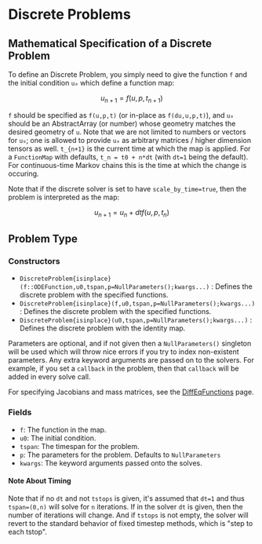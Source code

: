 # Discrete Problems

## Mathematical Specification of a Discrete Problem

To define an Discrete Problem, you simply need to give the function ``f`` and the initial
condition ``u₀`` which define a function map:

```math
u_{n+1} = f(u,p,t_{n+1})
```

`f` should be specified as `f(u,p,t)` (or in-place as `f(du,u,p,t)`), and `u₀` should
be an AbstractArray (or number) whose geometry matches the desired geometry of `u`.
Note that we are not limited to numbers or vectors for `u₀`; one is allowed to
provide `u₀` as arbitrary matrices / higher dimension tensors as well. `t_{n+1}` is the
current time at which the map is applied. For a `FunctionMap` with defaults,
`t_n = t0 + n*dt` (with `dt=1` being the default). For continuous-time Markov chains
this is the time at which the change is occuring.

Note that if the discrete solver is set to have `scale_by_time=true`, then the problem
is interpreted as the map:

```math
u_{n+1} = u_n + dt f(u,p,t_n)
```

## Problem Type

### Constructors

- `DiscreteProblem{isinplace}(f::ODEFunction,u0,tspan,p=NullParameters();kwargs...)` :
  Defines the discrete problem with the specified functions.
- `DiscreteProblem{isinplace}(f,u0,tspan,p=NullParameters();kwargs...)` :
  Defines the discrete problem with the specified functions.
- `DiscreteProblem{isinplace}(u0,tspan,p=NullParameters();kwargs...)` :
  Defines the discrete problem with the identity map.

Parameters are optional, and if not given then a `NullParameters()` singleton
will be used which will throw nice errors if you try to index non-existent
parameters. Any extra keyword arguments are passed on to the solvers. For example,
if you set a `callback` in the problem, then that `callback` will be added in
every solve call.

For specifying Jacobians and mass matrices, see the
[DiffEqFunctions](@ref)
page.

### Fields

* `f`: The function in the map.
* `u0`: The initial condition.
* `tspan`: The timespan for the problem.
* `p`: The parameters for the problem. Defaults to `NullParameters`
* `kwargs`: The keyword arguments passed onto the solves.

#### Note About Timing

Note that if no `dt` and not `tstops` is given, it's assumed that `dt=1` and thus
`tspan=(0,n)` will solve for `n` iterations. If in the solver `dt` is given, then
the number of iterations will change. And if `tstops` is not empty, the solver will
revert to the standard behavior of fixed timestep methods, which is "step to each
tstop".
